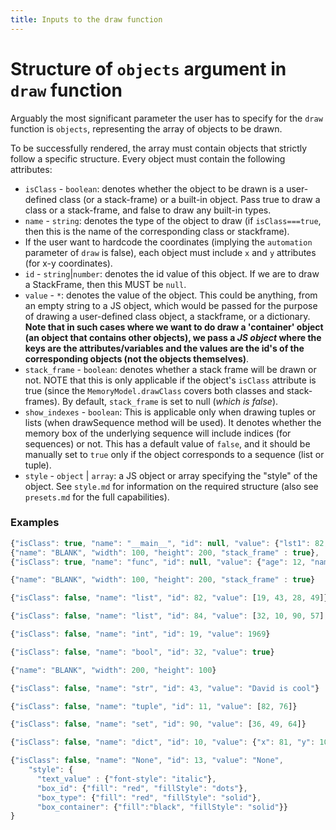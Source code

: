 ```yaml
---
title: Inputs to the draw function
---
```


# Structure of `objects` argument in `draw` function

Arguably the most significant parameter the user has to specify for the `draw` function is `objects`, representing
the array of objects to be drawn.

To be successfully rendered, the array must contain objects that strictly follow a specific structure. Every object
must contain the following attributes:

-   `isClass` - `boolean`: denotes whether the object to be drawn is a user-defined class (or a stack-frame) or a built-in
    object. Pass true to draw a class or a stack-frame, and false to draw any built-in types.
-   `name` - `string`: denotes the type of the object to draw (if `isClass===true`, then this is the name of the
    corresponding class or stackframe).
-   If the user want to hardcode the coordinates (implying the `automation` parameter of `draw` is false), each object
    must include `x` and `y` attributes (for x-y coordinates).
-   `id` - `string`|`number`: denotes the id value of this object. If we are to draw a StackFrame, then this MUST be `null`.
-   `value` - `*`: denotes the value of the object. This could be anything, from an empty string to a JS object,
    which would be passed for the purpose of drawing a user-defined class object, a
    stackframe, or a dictionary.
    **Note that in such cases where we want to do draw a 'container'
    object (an object that contains other objects), we pass a _JS object_ where the keys are the
    attributes/variables and the values are the id's of the corresponding objects (not the
    objects themselves)**.
-   `stack_frame` - `boolean`: denotes whether a stack frame will be drawn or not. NOTE that this is only
    applicable if the object's `isClass` attribute is true (since the
    `MemoryModel.drawClass` covers both classes and stack-frames). By default,
    `stack_frame` is set to null (_which is false_).
-   `show_indexes` - `boolean`: This is applicable only when drawing tuples or lists (when drawSequence
    method will be used). It denotes whether the memory box of the underlying
    sequence will include indices (for sequences) or not. This
    has a default value of `false`, and it should be manually set to `true`
    only if the object corresponds to a sequence (list or
    tuple).
-   `style` - `object` | `array`: a JS object or array specifying the "style" of the object. See `style.md` for information
    on the required structure (also see `presets.md` for the full capabilities).

### Examples

```javascript
{"isClass": true, "name": "__main__", "id": null, "value": {"lst1": 82, "lst2": 84, "p": 99, "d": 10, "t": 11}, "stack_frame": true},
{"name": "BLANK", "width": 100, "height": 200, "stack_frame" : true},
{"isClass": true, "name": "func", "id": null, "value": {"age": 12, "name": 17}, "stack_frame": true},

{"name": "BLANK", "width": 100, "height": 200, "stack_frame" : true}

{"isClass": false, "name": "list", "id": 82, "value": [19, 43, 28, 49]}

{"isClass": false, "name": "list", "id": 84, "value": [32, 10, 90, 57], "show_indexes": true}

{"isClass": false, "name": "int", "id": 19, "value": 1969}

{"isClass": false, "name": "bool", "id": 32, "value": true}

{"name": "BLANK", "width": 200, "height": 100}

{"isClass": false, "name": "str", "id": 43, "value": "David is cool"}

{"isClass": false, "name": "tuple", "id": 11, "value": [82, 76]}

{"isClass": false, "name": "set", "id": 90, "value": [36, 49, 64]}

{"isClass": false, "name": "dict", "id": 10, "value": {"x": 81, "y": 100, "z": 121}}

{"isClass": false, "name": "None", "id": 13, "value": "None",
    "style": {
      "text_value" : {"font-style": "italic"},
      "box_id": {"fill": "red", "fillStyle": "dots"},
      "box_type": {"fill": "red", "fillStyle": "solid"},
      "box_container": {"fill":"black", "fillStyle": "solid"}}
}
```
